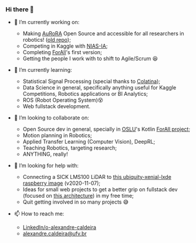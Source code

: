 ### Hi there 👋

- 🔭 I’m currently working on:
 
  - Making [AuRoRA](https://github.com/NERo-AuRoRA/) Open Source and accessible for all researchers in robotics! ([old repo](https://github.com/NERO-UFV/AuRoRA));
  - Competing in Kaggle with [NIAS-IA](https://github.com/NIAS-IA-UFV/);
  - Completing [ForAll](https://github.com/OpenSourceLabUFV/ForAll/tree/kotlin-rewrite)'s first version;
  - Getting the people I work with to shift to Agile/Scrum 😆
  
- 🌱 I’m currently learning:

  - Statistical Signal Processing (special thanks to [Colatina](https://www.youtube.com/channel/UCV0pkAJkePeV1n6bos0phmA/playlists));
  - Data Science in general, specifically anything useful for Kaggle Competitions, Robotics applications or BI Analytics;
  - ROS (Robot Operating System)😵
  - Web fullstack development.

- 👯 I’m looking to collaborate on:

  - Open Source dev in general, specially in [OSLU](https://github.com/OpenSourceLabUFV)'s Kotlin [ForAll project](https://github.com/OpenSourceLabUFV/ForAll/tree/kotlin-rewrite);
  - Motion planning in Robotics;
  - Applied Transfer Learning (Computer Vision), DeepRL;
  - Teaching Robotics, targeting research;
  - ANYTHING, really! 

- 🤔 I’m looking for help with:

  - Connecting a SICK LMS100 LiDAR to [this ubiquity-xenial-lxde raspberry image](https://downloads.ubiquityrobotics.com/pi.html) (v2020-11-07);
  - Ideas for small web projects to get a better grip on fullstack dev (focused on [this architecture](https://github.com/atulmy/fullstack-javascript-architecture)) in my free time;
  - Quit getting involved in so many projects 😅

- 📫 How to reach me:

  - [LinkedIn/o-alexandre-caldeira](https://www.linkedin.com/in/o-alexandre-caldeira/)
  - alexandre.caldeira@ufv.br

<!--
**Alexandre-Caldeira/Alexandre-Caldeira** is a ✨ _special_ ✨ repository because its `README.md` (this file) appears on your GitHub profile.

Here are some ideas to get you started:

- 🔭 I’m currently working on ...
- 🌱 I’m currently learning ...
- 👯 I’m looking to collaborate on ...
- 🤔 I’m looking for help with ...

- 💬 Ask me about 

  - Robotics, programming
  - Containers

- 📫 How to reach me: ...
- 😄 Pronouns: ...
- ⚡ Fun fact: ...
-->
